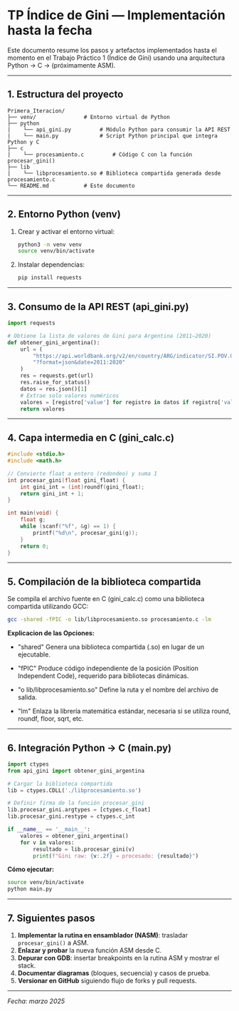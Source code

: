 # TP Índice de Gini — Implementación hasta la fecha

Este documento resume los pasos y artefactos implementados hasta el momento en el Trabajo Práctico 1 (Índice de Gini) usando una arquitectura Python → C → (próximamente ASM).

---

## 1. Estructura del proyecto

```text
Primera_Iteracion/
├── venv/               # Entorno virtual de Python
├── python
|    └── api_gini.py         # Módulo Python para consumir la API REST
|    └── main.py             # Script Python principal que integra Python y C
├── c
|    └── procesamiento.c         # Código C con la función procesar_gini()
├── lib
|    └── libprocesamiento.so # Biblioteca compartida generada desde procesamiento.c
└── README.md           # Este documento
``` 

---

## 2. Entorno Python (venv)

1. Crear y activar el entorno virtual:
   ```bash
   python3 -m venv venv
   source venv/bin/activate
   ```
2. Instalar dependencias:
   ```bash
   pip install requests
   ```

---

## 3. Consumo de la API REST (api_gini.py)

```python
import requests

# Obtiene la lista de valores de Gini para Argentina (2011–2020)
def obtener_gini_argentina():
    url = (
        "https://api.worldbank.org/v2/en/country/ARG/indicator/SI.POV.GINI"
        "?format=json&date=2011:2020"
    )
    res = requests.get(url)
    res.raise_for_status()
    datos = res.json()[1]
    # Extrae solo valores numéricos
    valores = [registro['value'] for registro in datos if registro['value'] is not None]
    return valores
```  

---

## 4. Capa intermedia en C (gini_calc.c)

```c
#include <stdio.h>
#include <math.h>

// Convierte float a entero (redondeo) y suma 1
int procesar_gini(float gini_float) {
    int gini_int = (int)roundf(gini_float);
    return gini_int + 1;
}

int main(void) {
    float g;
    while (scanf("%f", &g) == 1) {
        printf("%d\n", procesar_gini(g));
    }
    return 0;
}
```  

---

## 5. Compilación de la biblioteca compartida

Se compila el archivo fuente en C (gini_calc.c) como una biblioteca compartida utilizando GCC:

```bash
gcc -shared -fPIC -o lib/libprocesamiento.so procesamiento.c -lm
```  
**Explicacion de las Opciones:**

 - "shared"
Genera una biblioteca compartida (.so) en lugar de un ejecutable.

 - "fPIC"
Produce código independiente de la posición (Position Independent Code), requerido para bibliotecas dinámicas.

 - "o lib/libprocesamiento.so"
Define la ruta y el nombre del archivo de salida.

 - "lm"
Enlaza la librería matemática estándar, necesaria si se utiliza round, roundf, floor, sqrt, etc.

---

## 6. Integración Python → C (main.py)

```python
import ctypes
from api_gini import obtener_gini_argentina

# Cargar la biblioteca compartida
lib = ctypes.CDLL('./libprocesamiento.so')

# Definir firma de la función procesar_gini
lib.procesar_gini.argtypes = [ctypes.c_float]
lib.procesar_gini.restype = ctypes.c_int

if __name__ == '__main__':
    valores = obtener_gini_argentina()
    for v in valores:
        resultado = lib.procesar_gini(v)
        print(f"Gini raw: {v:.2f} → procesado: {resultado}")
```  

**Cómo ejecutar:**

```bash
source venv/bin/activate
python main.py
```  

---

## 7. Siguientes pasos

1. **Implementar la rutina en ensamblador (NASM)**: trasladar `procesar_gini()` a ASM.
2. **Enlazar y probar** la nueva función ASM desde C.
3. **Depurar con GDB**: insertar breakpoints en la rutina ASM y mostrar el stack.
4. **Documentar diagramas** (bloques, secuencia) y casos de prueba.
5. **Versionar en GitHub** siguiendo flujo de forks y pull requests.

---

*Fecha: marzo 2025*
